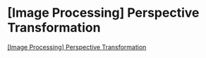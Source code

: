 # [Image Processing] Perspective Transformation
[[Image Processing] Perspective Transformation](https://aiwithcloud.com/2022/09/16/image_processing_perspective_transformation/)